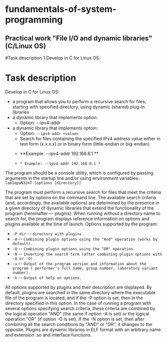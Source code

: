 # fundamentals-of-system-programming
## Practical work "File I/O and dynamic libraries" (C/Linux OS)
 
#Task description
1.Develop in C for Linux OS:

# Task description
 Develop in C for Linux OS:
 * a program that allows you to perform a recursive search for files, starting with specified directory, using dynamic (shared) plug-in libraries
 * a dynamic library that implements option:
   + Option: --ipv4-addr <value>
 * a dynamic library that implements optoin:
   + Option: ` --ipv4-addr <value> `
   - Search for files containing the specified IPv4 address value either in text form (x.x.x.x) or in binary form (little-endian or big-endian)
   + **Example: --ipv4-addr 192.168.8.1 **

   + ` * Example: --ipv4-addr 192.168.8.1 * `

The program should be a console utility,
which is configured by passing arguments in the startup line and/or using
environment variables : ` lab1epuN3247 [options [directory]] `

  The program must perform a recursive search for files that meet the criteria
that are set by options on the command line. The available search criteria (and,
accordingly, the available options) are determined by the presence in a given directory
of dynamic libraries that extend the functionality of the program (hereinafter — plugins).
When running without a directory name to search for, the program displays reference
information on options and plugins available at the time of launch.
Options supported by the program:
  * ` -P dir ` -- ` directory with plugins `
  * ` -A ` -- ` Combining plugin options using the "And" operation
(works by default). `
  * ` -O ` -- ` Combining plugin options using the "OR" operation. `
  * ` -N ` -- ` Inverting the search term (after combining plugin options with -A or -O). `
  * ` -v ` -- ` Output of the program version and information about the program (
performer's full name, group number, laboratory variant number). `
  * ` -h ` -- ` Output of help on options. `

  All options supported
by plugins and their description are displayed. By default, plugins are searched in the same directory where
the executable file of the program is located, and if the -P option is set, then in the directory specified
in this option. In the case of running a program with several options specifying
search criteria, these criteria are combined by the logical operation "AND" (the same if
option -A is set) or the logical operation "OR" (if option -O is set). If the -N option is set,
then after combining all the search conditions by "AND" or "OR", it changes to the
opposite.
Plugins are dynamic libraries in ELF format with
an arbitrary name and extension .so and interface functions.
